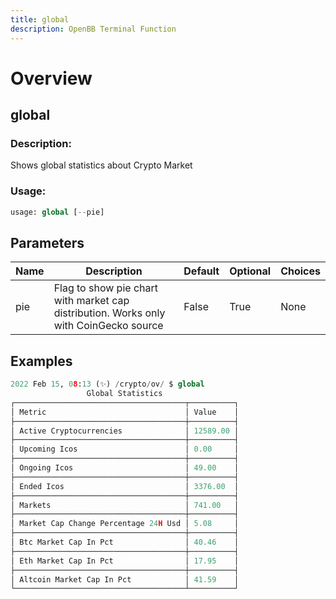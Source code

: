 ```yaml
---
title: global
description: OpenBB Terminal Function
---
```


# Overview

## global

### Description: 

Shows global statistics about Crypto Market

### Usage: 
```python
usage: global [--pie]
```

## Parameters

| Name | Description | Default | Optional | Choices |
| ---- | ----------- | ------- | -------- | ------- |
| pie | Flag to show pie chart with market cap distribution. Works only with CoinGecko source | False | True | None |


## Examples

```python
2022 Feb 15, 08:13 (✨) /crypto/ov/ $ global
                 Global Statistics
┌──────────────────────────────────────┬──────────┐
│ Metric                               │ Value    │
├──────────────────────────────────────┼──────────┤
│ Active Cryptocurrencies              │ 12589.00 │
├──────────────────────────────────────┼──────────┤
│ Upcoming Icos                        │ 0.00     │
├──────────────────────────────────────┼──────────┤
│ Ongoing Icos                         │ 49.00    │
├──────────────────────────────────────┼──────────┤
│ Ended Icos                           │ 3376.00  │
├──────────────────────────────────────┼──────────┤
│ Markets                              │ 741.00   │
├──────────────────────────────────────┼──────────┤
│ Market Cap Change Percentage 24H Usd │ 5.08     │
├──────────────────────────────────────┼──────────┤
│ Btc Market Cap In Pct                │ 40.46    │
├──────────────────────────────────────┼──────────┤
│ Eth Market Cap In Pct                │ 17.95    │
├──────────────────────────────────────┼──────────┤
│ Altcoin Market Cap In Pct            │ 41.59    │
└──────────────────────────────────────┴──────────┘
```

